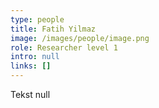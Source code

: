 ```yaml
---
type: people
title: Fatih Yilmaz
image: /images/people/image.png
role: Researcher level 1
intro: null
links: []
---
```

Tekst null
